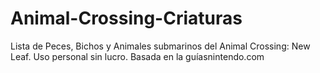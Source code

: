 # Animal-Crossing-Criaturas
 
Lista de Peces, Bichos y Animales submarinos del Animal Crossing: New Leaf.
Uso personal sin lucro.
Basada en la guíasnintendo.com
